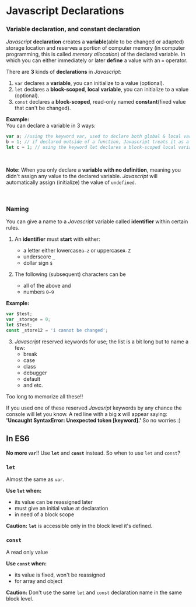 # Javascript Declarations

### Variable declaration, and constant declaration

*Javascript* **declaration** creates a **variable**(able to be changed or adapted) storage location and reserves a portion of computer memory (in computer programming, this is called *memory allocation*) of the declared variable. In which you can either immediately or later **define** a value with an `=` operator.

There are **3** kinds of **declarations** in *Javascript*:
1. `var` declares a __variable__, you can initialize to a value (optional).
2. `let` declares a __block-scoped__, __local variable__, you can initialize to a value (optional).
3. `const` declares a **block-scoped**, read-only named **constant**(fixed value that can't be changed).

**Example:** <br>
You can declare a variable in 3 ways:
```Javascript
var a; //using the keyword var, used to declare both global & local variables
b = 1; // if declared outside of a function, Javascript treats it as a global variable but this is not a recommended method might as well not use it
let c = 1; // using the keyword let declares a block-scoped local variable (you'll learn this later :D)
```
<br>

__Note:__ 
When you only declare a **variable with no definition**, meaning you didn't assign any value to the declared variable. _Javascript_ will automatically assign (initialize) the value of `undefined`.

<br>

### Naming
You can give a name to a _Javascript_ variable called __identifier__ within certain rules.
1. An __identifier__ must __start__ with either:
    - a letter either lowercase`a–z` or uppercase`A-Z`
    - underscore `_`
    - dollar sign `$`

2. The following (subsequent) characters can be
    - all of the above and
    - numbers `0–9`

**Example:**

```Javascript
var $test;
var _storage = 0;
let $Test;
const _store12 = 'i cannot be changed';
```

3. _Javascript_ reserved keywords for use; the list is a bit long but to name a few:
    - break
    - case
    - class
    - debugger
    - default
    - and etc.

Too long to memorize all these!! <br>

If you used one of these reserved _Javasript_ keywords by any chance the console will let you know. A red line with a big __x__ will appear saying: __'Uncaught SyntaxError: Unexpected token [keyword].'__ So no worries :)

## In ES6

__No more `var`__!! Use __`let`__ and __`const`__ instead. So when to use `let` and `const`?

### `let`

Almost the same as `var`.

__Use `let` when:__

* its value can be reassigned later
* must give an initial value at declaration
* in need of a block scope

__Caution:__ __`let`__ is accessible only in the block level it's defined.

### `const`

A read only value

__Use `const` when:__

* its value is fixed, won't be reassigned
* for array and object

__Caution:__ Don't use the same `let` and `const` declaration name in the same block level.